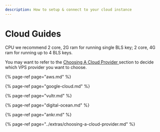 ```yaml
---
description: How to setup & connect to your cloud instance
---
```


# Cloud Guides

CPU we recommend 2 core, 2G ram for running single BLS key; 2 core, 4G ram for running up to 4 BLS keys.

You may want to refer to the [Choosing A Cloud Provider ](https://app.gitbook.com/@harmony-one/s/home/~/drafts/-M7EWuPi5lvHGta8OzUf/validators/extras/choosing-a-cloud-provider)section to decide which VPS provider you want to choose.

{% page-ref page="aws.md" %}

{% page-ref page="google-cloud.md" %}

{% page-ref page="vultr.md" %}

{% page-ref page="digital-ocean.md" %}

{% page-ref page="ankr.md" %}

{% page-ref page="../extras/choosing-a-cloud-provider.md" %}



